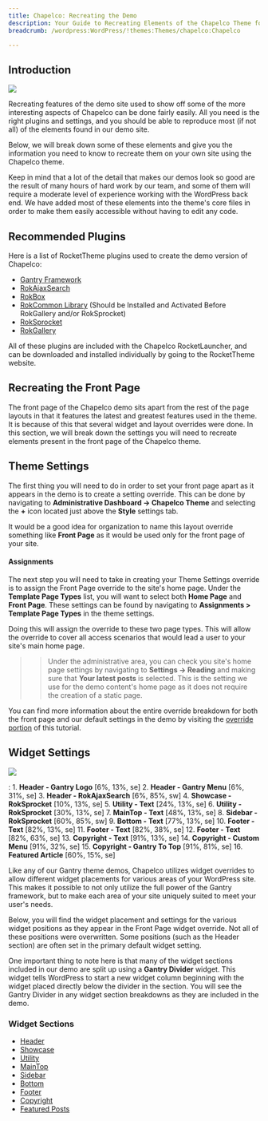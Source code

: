 ```yaml
---
title: Chapelco: Recreating the Demo
description: Your Guide to Recreating Elements of the Chapelco Theme for WordPress
breadcrumb: /wordpress:WordPress/!themes:Themes/chapelco:Chapelco

---
```


Introduction
-----

![][chapelco2]

Recreating features of the demo site used to show off some of the more interesting aspects of Chapelco can be done fairly easily. All you need is the right plugins and settings, and you should be able to reproduce most (if not all) of the elements found in our demo site. 

Below, we will break down some of these elements and give you the information you need to know to recreate them on your own site using the Chapelco theme.

Keep in mind that a lot of the detail that makes our demos look so good are the result of many hours of hard work by our team, and some of them will require a moderate level of experience working with the WordPress back end. We have added most of these elements into the theme's core files in order to make them easily accessible without having to edit any code.

Recommended Plugins
-----

Here is a list of RocketTheme plugins used to create the demo version of Chapelco:

* [Gantry Framework][gantry]
* [RokAjaxSearch][rokajaxsearch]
* [RokBox][rokbox]
* [RokCommon Library](http://www.rockettheme.com/wordpress/plugins/rokutilities) (Should be Installed and Activated Before RokGallery and/or RokSprocket)
* [RokSprocket][roksprocket]
* [RokGallery][gallery]

All of these plugins are included with the Chapelco RocketLauncher, and can be downloaded and installed individually by going to the RocketTheme website.

Recreating the Front Page
-----

The front page of the Chapelco demo sits apart from the rest of the page layouts in that it features the latest and greatest features used in the theme. It is because of this that several widget and layout overrides were done. In this section, we will break down the settings you will need to recreate elements present in the front page of the Chapelco theme.

Theme Settings
-----

The first thing you will need to do in order to set your front page apart as it appears in the demo is to create a setting override. This can be done by navigating to **Administrative Dashboard -> Chapelco Theme** and selecting the **+** icon located just above the **Style** settings tab. 

It would be a good idea for organization to name this layout override something like **Front Page** as it would be used only for the front page of your site.

#### Assignments
The next step you will need to take in creating your Theme Settings override is to assign the Front Page override to the site's home page. Under the **Template Page Types** list, you will want to select both **Home Page** and **Front Page**. These settings can be found by navigating to **Assignments > Template Page Types** in the theme settings.

Doing this will assign the override to these two page types. This will allow the override to cover all access scenarios that would lead a user to your site's main home page.

>> Under the administrative area, you can check you site's home page settings by navigating to **Settings -> Reading** and making sure that **Your latest posts** is selected. This is the setting we use for the demo content's home page as it does not require the creation of a static page.

You can find more information about the entire override breakdown for both the front page and our default settings in the demo by visiting the [override portion][demooverride] of this tutorial.

Widget Settings
-----
![][chapelco]

:   1. **Header - Gantry Logo** [6%, 13%, se]
    2. **Header - Gantry Menu** [6%, 31%, se]
    3. **Header - RokAjaxSearch** [6%, 85%, sw]
    4. **Showcase - RokSprocket** [10%, 13%, se]
    5. **Utility - Text** [24%, 13%, se]
    6. **Utility - RokSprocket** [30%, 13%, se]
    7. **MainTop - Text** [48%, 13%, se]
    8. **Sidebar - RokSprocket** [60%, 85%, sw]
    9. **Bottom - Text** [77%, 13%, se]
    10. **Footer - Text** [82%, 13%, se]
    11. **Footer - Text** [82%, 38%, se]
    12. **Footer - Text** [82%, 63%, se]
    13. **Copyright - Text** [91%, 13%, se]
    14. **Copyright - Custom Menu** [91%, 32%, se]
    15. **Copyright - Gantry To Top** [91%, 81%, se]
    16. **Featured Article** [60%, 15%, se]

Like any of our Gantry theme demos, Chapelco utilizes widget overrides to allow different widget placements for various areas of your WordPress site. This makes it possible to not only utilize the full power of the Gantry framework, but to make each area of your site uniquely suited to meet your user's needs.

Below, you will find the widget placement and settings for the various widget positions as they appear in the Front Page widget override. Not all of these positions were overwritten. Some positions (such as the Header section) are often set in the primary default widget setting.

One important thing to note here is that many of the widget sections included in our demo are split up using a **Gantry Divider** widget. This widget tells WordPress to start a new widget column beginning with the widget placed directly below the divider in the section. You will see the Gantry Divider in any widget section breakdowns as they are included in the demo.

### Widget Sections

* [Header][header]
* [Showcase][showcase]
* [Utility][utility]
* [MainTop][maintop]
* [Sidebar][sidebar]
* [Bottom][bottom]
* [Footer][footer]
* [Copyright][copyright]
* [Featured Posts](demo_posts.md)

[gantry]: http://gantry.org/downloads
[rokajaxsearch]: http://www.rockettheme.com/wordpress/plugins/rokajaxsearch
[rokbox]: http://www.rockettheme.com/wordpress/plugins/rokbox
[roksprocket]: http://www.rockettheme.com/wordpress/plugins/roksprocket
[chapelco]: assets/chapelco.jpeg
[chapelco2]: assets/chapelco2.jpeg
[roksprocket]: ../../plugins/roksprocket/
[gallery]: http://www.rockettheme.com/wordpress/plugins/rokgallery
[faq]: faq.md
[menu]: ../../start/menu.md
[override]: http://docs.gantry.org/gantry4/configure
[showcase]: demo_showcase.md
[feature]: demo_feature.md
[sidebar]: demo_sidebar.md
[footer]: demo_footer.md
[header]: demo_header.md
[utility]: demo_utility.md
[maintop]: demo_maintop.md
[bottom]: demo_bottom.md
[top]: demo_top.md
[copyright]: demo_copyright.md
[demooverride]: demo_override.md